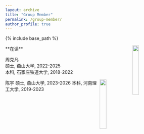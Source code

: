 ```yaml
---
layout: archive
title: "Group Member"
permalink: /group-member/
author_profile: true
---
```


{% include base_path %}

<img src="https://github.com/user-attachments/assets/98bb8247-0abf-4b8b-b200-3926a414e751" width="20%" height="20%" align="right">
**在读**  

周克凡  
硕士, 燕山大学, 2022-2025  
本科, 石家庄铁道大学, 2018-2022  

<img src="https://github.com/user-attachments/assets/15dd359c-9c5c-4872-a4c6-3bcd5701a068" width="20%" height="20%" align="right">
陈宇  
硕士, 燕山大学, 2023-2026  
本科, 河南理工大学, 2019-2023  

